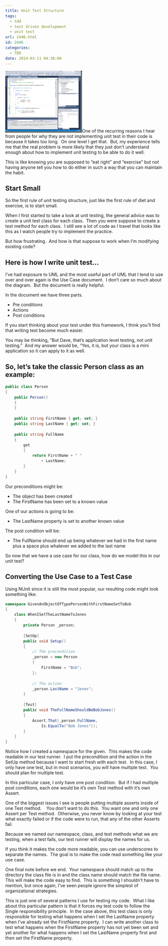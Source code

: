 ```yaml
---
title: Unit Test Structure
tags:
  - tdd
  - test driven development
  - unit test
url: 2446.html
id: 2446
categories:
  - TDD
date: 2014-03-11 04:38:00
---
```


![UnitTestingScreen](/uploads/2014/03/UnitTestingScreen.png "UnitTestingScreen")One of the recurring reasons I hear from people for why they are not implementing unit test in their code is because it takes too long.  On one level I get that.  But, my experience tells me that the real problem is more likely that they just don’t understand enough about how to implement unit testing to be able to do it well.

This is like knowing you are supposed to “eat right” and “exercise” but not having anyone tell you how to do either in such a way that you can maintain the habit.

<!-- more -->

Start Small
-----------

So the first rule of unit testing structure, just like the first rule of diet and exercise, is to start small.

When I first started to take a look at unit testing, the general advice was to create a unit test class for each class.  Then you were suppose to create a test method for each class.  I still see a lot of code as I travel that looks like this as I watch people try to implement the practice.

But how frustrating.  And how is that suppose to work when I’m modifying existing code?

Here is how I write unit test…
------------------------------

I’ve had exposure to UML and the most useful part of UML that I tend to use over and over again is the Use Case document.  I don’t care so much about the diagram.  But the document is really helpful.

In the document we have three parts.

*   Pre conditions
*   Actions
*   Post conditions

If you start thinking about your test under this framework, I think you’ll find that writing test become much easier.

You may be thinking, “But Dave, that’s application level testing, not unit testing.”  And my answer would be, “Yes, it is, but your class is a mini application so it can apply to it as well.

So, let’s take the classic Person class as an example:
------------------------------------------------------

``` csharp
public class Person
{
    public Person()
    {
    }

    public string FirstName { get; set; }
    public string LastName { get; set; }

    public string FullName
    {
        get
        {
            return FirstName + " "
                + LastName;
        }
    }
}
```

Our preconditions might be:

*   The object has been created
*   The FirstName has been set to a known value

One of our actions is going to be:

*   The LastName property is set to another known value

The post condition will be:

*   The FullName should end up being whatever we had in the first name plus a space plus whatever we added to the last name

So now that we have a use case for our class, how do we model this in our unit test?

Converting the Use Case to a Test Case
--------------------------------------

Using NUnit since it is still the most popular, our resulting code might look something like:

``` csharp
namespace GivenAnObjectOfTypePersonWithFirstNameSetToBob
{
    class WhenISetTheLastNameToJones
    {
        private Person _person;

        [SetUp]
        public void Setup()
        {
            // The precondition
            _person = new Person
            {
                FirstName = "Bob";
            };

            // The action
            _person.LastName = "Jones";
        }

        [Test]
        public void TheFullNameShouldBeBobJones()
        {
            Assert.That(_person.FullName,
                Is.EqualTo("Bob Jones"));
        }
    }
}
```

Notice how I created a namespace for the given.  This makes the code readable in our test runner.  I put the precondition and the action in the SetUp method because I want to start fresh with each test.  In this case, I only have one test, but in most scenarios, you will have multiple test.  You should plan for multiple test.

In this particular case, I only have one post condition.  But if I had multiple post conditions, each one would be it’s own Test method with it’s own Assert.

One of the biggest issues I see is people putting multiple asserts inside of one Test method.    You don’t want to do this.  You want one and only one Assert per Test method.  Otherwise, you never know by looking at your test what exactly failed or if the code were to run, that any of the other Asserts fail.

Because we named our namespace, class, and test methods what we are testing, when a test fails, our test runner will display the names for us.

If you think it makes the code more readable, you can use underscores to separate the names.  The goal is to make the code read something like your use case.

One final note before we end.  Your namespace should match up to the directory the class file is in and the class name should match the file name.  This will make the code easy to find.  This is something I shouldn’t have to mention, but once again, I’ve seen people ignore the simplest of organizational strategies.

This is just one of several patterns I use for testing my code.  What I like about this particular pattern is that it forces my test code to follow the Single responsibility principle.  In the case above, this test class is only responsible for testing what happens when I set the LastName property when I’ve already set the FirstName property.  I can write another class to test what happens when the FirstName property has not yet been set and yet another for what happens when I set the LastName property first and then set the FirstName property.
